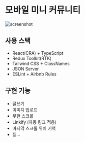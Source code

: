 # 모바일 미니 커뮤니티

![screenshot](https://user-images.githubusercontent.com/8604840/167301166-d16351bb-b6fa-492f-a1c5-c53f1f8927fa.png)

## 사용 스택

- React(CRA) + TypeScript
- Redux Toolkit(RTK)
- Tailwind CSS + ClassNames
- JSON Server
- ESLint + Airbnb Rules

## 구현 기능

- 글쓰기
- 이미지 업로드
- 무한 스크롤
- Linkify (자동 링크 적용)
- 마지막 스크롤 위치 기억
- 등...

